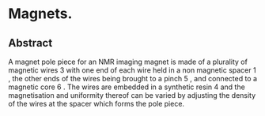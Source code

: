 # Magnets.

## Abstract
A magnet pole piece for an NMR imaging magnet is made of a plurality of magnetic wires 3 with one end of each wire held in a non magnetic spacer 1 , the other ends of the wires being brought to a pinch 5 , and connected to a magnetic core 6 . The wires are embedded in a synthetic resin 4 and the magnetisation and uniformity thereof can be varied by adjusting the density of the wires at the spacer which forms the pole piece.